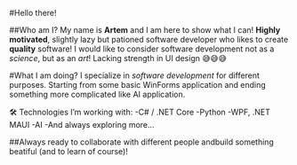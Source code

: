#Hello there!

##Who am I?
My name is **Artem** and I am here to show what I can!
**Highly motivated**, slightly lazy but pationed software developer who likes to create **quality** software!
I would like to consider software development not as a _science_, but as an *art*!
Lacking strength in UI design 😅😅😅

#What I am doing?
I specialize in *software development* for different purposes. Starting from some basic WinForms application and ending something more complicated like AI application.

🛠️ Technologies I’m working with:
-C# / .NET Core
-Python
-WPF, .NET MAUI
-AI
-And always exploring more...

##Always ready to collaborate with different people andbuild something beatiful (and to learn of course)!


<!---
Vizirus/Vizirus is a ✨ special ✨ repository because its `README.md` (this file) appears on your GitHub profile.
You can click the Preview link to take a look at your changes.
--->
